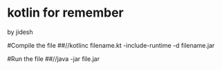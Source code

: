 # kotlin for remember
by jidesh

#Compile the file
##//kotlinc filename.kt -include-runtime -d filename.jar

#Run the file
##//java -jar file.jar

